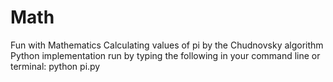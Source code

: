 # Math
Fun with Mathematics
Calculating values of pi by the Chudnovsky algorithm
Python implementation
run by typing the following in your command line or terminal:
python pi.py
